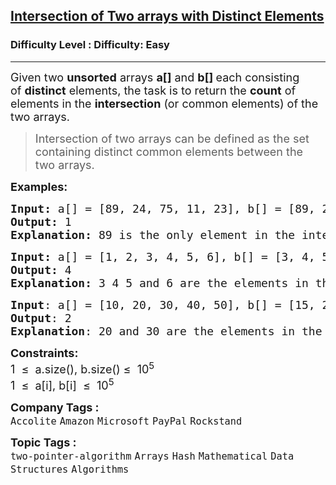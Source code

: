 <h2><a href="https://www.geeksforgeeks.org/problems/intersection-of-two-arrays2404/1?page=1&category=Hash&sortBy=submissions">Intersection of Two arrays with Distinct Elements</a></h2><h3>Difficulty Level : Difficulty: Easy</h3><hr><div class="problems_problem_content__Xm_eO"><p><span style="font-size: 18px;">Given two <strong>unsorted</strong> arrays <strong>a[]</strong> and <strong>b[] </strong>each consisting of&nbsp;<strong>distinct</strong> elements, the task is to return the <strong>count</strong> of elements in the <strong>intersection</strong> (or common elements) of the two arrays.</span></p>
<blockquote><span style="font-size: 18px;">Intersection of two arrays can be defined as the set containing distinct common elements between the two arrays.&nbsp;</span></blockquote>
<p><strong><span style="font-size: 18px;">Examples:</span></strong></p>
<pre><strong><span style="font-size: 18px;">Input: </span></strong><span style="font-size: 18px;">a[] = [89, 24, 75, 11, 23], b[] = [89, 2, 4]</span><br><span style="font-size: 18px;"><strong>Output: </strong>1
</span><span style="font-size: 18px;"><strong>Explanation: </strong>89 is the only element in the intersection of two arrays.</span></pre>
<pre><strong><span style="font-size: 18px;">Input: </span></strong><span style="font-size: 18px;">a[] = [1, 2, 3, 4, 5, 6], b[] = [3, 4, 5, 6, 7]
<strong>Output: </strong>4<strong>
Explanation: </strong>3 4 5 and 6 are the elements in the intersection of two arrays.</span></pre>
<pre><span style="font-size: 18px;"><strong>Input</strong>: a[] = [10, 20, 30, 40, 50], b[] = [15, 20, 25, 30, 35]
<strong>Output</strong>: 2
<strong>Explanation</strong>: 20 and 30 are the elements in the intersection of the two arrays.</span>
</pre>
<p><span style="font-size: 18px;"><strong>Constraints:</strong></span><br><span style="font-size: 18px;">1&nbsp; ≤&nbsp; a.size(), b.size() ≤&nbsp; 10<sup>5</sup><br>1&nbsp; ≤&nbsp; a[i], b[i]&nbsp; ≤&nbsp; 10<sup>5</sup></span></p></div><p><span style=font-size:18px><strong>Company Tags : </strong><br><code>Accolite</code>&nbsp;<code>Amazon</code>&nbsp;<code>Microsoft</code>&nbsp;<code>PayPal</code>&nbsp;<code>Rockstand</code>&nbsp;<br><p><span style=font-size:18px><strong>Topic Tags : </strong><br><code>two-pointer-algorithm</code>&nbsp;<code>Arrays</code>&nbsp;<code>Hash</code>&nbsp;<code>Mathematical</code>&nbsp;<code>Data Structures</code>&nbsp;<code>Algorithms</code>&nbsp;